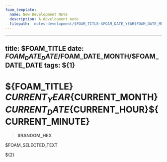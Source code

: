 ```yaml
---
foam_template:
  name: New Development Note
  description: A development note
  filepath: 'notes-development/$FOAM_TITLE-$FOAM_DATE_YEAR$FOAM_DATE_MONTH$FOAM_DATE_DATE$FOAM_DATE_HOUR$FOAM_DATE_MINUTE.md'
---
```


---
title: $FOAM_TITLE
date: $FOAM_DATE_DATE/$FOAM_DATE_MONTH/$FOAM_DATE_DATE
tags: ${1}
---

# **${FOAM_TITLE}** ${CURRENT_YEAR}${CURRENT_MONTH}${CURRENT_DATE}${CURRENT_HOUR}${CURRENT_MINUTE} 
> **$RANDOM_HEX**

$FOAM_SELECTED_TEXT  

${2}